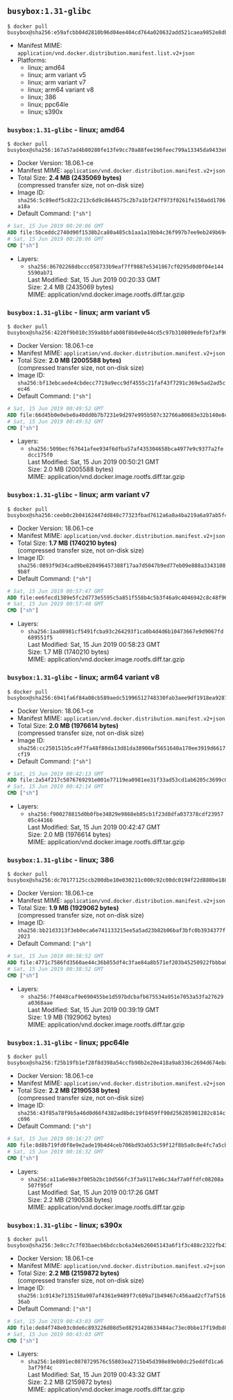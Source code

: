 ## `busybox:1.31-glibc`

```console
$ docker pull busybox@sha256:e59afcbb04d2810b96d04ee404cd764a020632add521caea9852e8db6540b839
```

-	Manifest MIME: `application/vnd.docker.distribution.manifest.list.v2+json`
-	Platforms:
	-	linux; amd64
	-	linux; arm variant v5
	-	linux; arm variant v7
	-	linux; arm64 variant v8
	-	linux; 386
	-	linux; ppc64le
	-	linux; s390x

### `busybox:1.31-glibc` - linux; amd64

```console
$ docker pull busybox@sha256:167a57ad4b80280fe13fe9cc70a88fee196feec799a13345da9433e8358fa837
```

-	Docker Version: 18.06.1-ce
-	Manifest MIME: `application/vnd.docker.distribution.manifest.v2+json`
-	Total Size: **2.4 MB (2435069 bytes)**  
	(compressed transfer size, not on-disk size)
-	Image ID: `sha256:5c89edf5c822c213c6d9c8644575c2b7a1bf247f973f0261fe150add1706a18a`
-	Default Command: `["sh"]`

```dockerfile
# Sat, 15 Jun 2019 00:20:06 GMT
ADD file:5bceddc2740d90f1538b2ca80a485cb1aa1a19bb4c36f997b7ee9eb249b6947a in / 
# Sat, 15 Jun 2019 00:20:06 GMT
CMD ["sh"]
```

-	Layers:
	-	`sha256:86702268dbccc058733b9eaf7ff9887e5341867cf0295d0d0f04e1445590ab71`  
		Last Modified: Sat, 15 Jun 2019 00:20:33 GMT  
		Size: 2.4 MB (2435069 bytes)  
		MIME: application/vnd.docker.image.rootfs.diff.tar.gzip

### `busybox:1.31-glibc` - linux; arm variant v5

```console
$ docker pull busybox@sha256:4220f9b010c359a8bbfab08f8b0e0e44cd5c97b310809edefbf2af9029551612
```

-	Docker Version: 18.06.1-ce
-	Manifest MIME: `application/vnd.docker.distribution.manifest.v2+json`
-	Total Size: **2.0 MB (2005588 bytes)**  
	(compressed transfer size, not on-disk size)
-	Image ID: `sha256:bf13ebcaede4cbdecc7719a9ecc9df4555c21faf43f7291c369e5ad2ad5cec46`
-	Default Command: `["sh"]`

```dockerfile
# Sat, 15 Jun 2019 00:49:52 GMT
ADD file:66d45b0e0ebe0a40dd0b7b7231e9d297e995b507c32766a80683e32b140e8c7e in / 
# Sat, 15 Jun 2019 00:49:52 GMT
CMD ["sh"]
```

-	Layers:
	-	`sha256:509becf67641afee934f6dfba57af435304658bca4977e9c9377a2fedcc175f0`  
		Last Modified: Sat, 15 Jun 2019 00:50:21 GMT  
		Size: 2.0 MB (2005588 bytes)  
		MIME: application/vnd.docker.image.rootfs.diff.tar.gzip

### `busybox:1.31-glibc` - linux; arm variant v7

```console
$ docker pull busybox@sha256:ceeb0c2b04162447dd848c77323fbad7612a6a8a4ba219a6a97ab5f4113bcdd5
```

-	Docker Version: 18.06.1-ce
-	Manifest MIME: `application/vnd.docker.distribution.manifest.v2+json`
-	Total Size: **1.7 MB (1740210 bytes)**  
	(compressed transfer size, not on-disk size)
-	Image ID: `sha256:0893f9d34cad9be820496457388f17aa7d5047b9ed77eb09e888a33431089b8f`
-	Default Command: `["sh"]`

```dockerfile
# Sat, 15 Jun 2019 00:57:47 GMT
ADD file:ee6fecd1389e5fc2d773e5595c5a851f558b4c5b3f46a9c4046942c8c48f96f1 in / 
# Sat, 15 Jun 2019 00:57:48 GMT
CMD ["sh"]
```

-	Layers:
	-	`sha256:1aa08981cf5491fcba93c264293f1ca0b4d4d6b10473667e9d9067fd689551f5`  
		Last Modified: Sat, 15 Jun 2019 00:58:23 GMT  
		Size: 1.7 MB (1740210 bytes)  
		MIME: application/vnd.docker.image.rootfs.diff.tar.gzip

### `busybox:1.31-glibc` - linux; arm64 variant v8

```console
$ docker pull busybox@sha256:6941fa6f84a08cb589aedc51996512748330fab3aee9df1918ea9287a2aa6eb4
```

-	Docker Version: 18.06.1-ce
-	Manifest MIME: `application/vnd.docker.distribution.manifest.v2+json`
-	Total Size: **2.0 MB (1976614 bytes)**  
	(compressed transfer size, not on-disk size)
-	Image ID: `sha256:cc250151b5ca9f7fa48f80da13d81da38900af5651640a170ee3919d6617cf19`
-	Default Command: `["sh"]`

```dockerfile
# Sat, 15 Jun 2019 00:42:13 GMT
ADD file:2a54f217c5076769291e001e77119ea0981ee31f33ad53cd1ab6205c3699c073 in / 
# Sat, 15 Jun 2019 00:42:14 GMT
CMD ["sh"]
```

-	Layers:
	-	`sha256:f900278815d0b0fbe34829e9868eb85cb1f23d8dfa037378cdf2395705c44166`  
		Last Modified: Sat, 15 Jun 2019 00:42:47 GMT  
		Size: 2.0 MB (1976614 bytes)  
		MIME: application/vnd.docker.image.rootfs.diff.tar.gzip

### `busybox:1.31-glibc` - linux; 386

```console
$ docker pull busybox@sha256:dc70177125ccb200dbe10e030211c000c92c00dc0194f22d880be18833ed4200
```

-	Docker Version: 18.06.1-ce
-	Manifest MIME: `application/vnd.docker.distribution.manifest.v2+json`
-	Total Size: **1.9 MB (1929062 bytes)**  
	(compressed transfer size, not on-disk size)
-	Image ID: `sha256:bb21d3313f3eb0eca6e741133215ee5a5ad23b82b06baf3bfc0b3934377f2023`
-	Default Command: `["sh"]`

```dockerfile
# Sat, 15 Jun 2019 00:38:52 GMT
ADD file:4771c7586fd3560ae44c36b855df4c3fae84a8b571ef203b45250922fbbba03b in / 
# Sat, 15 Jun 2019 00:38:52 GMT
CMD ["sh"]
```

-	Layers:
	-	`sha256:7f4048caf9e690455be1d597bdcbafb675534a951e7053a53fa27629a0368aae`  
		Last Modified: Sat, 15 Jun 2019 00:39:19 GMT  
		Size: 1.9 MB (1929062 bytes)  
		MIME: application/vnd.docker.image.rootfs.diff.tar.gzip

### `busybox:1.31-glibc` - linux; ppc64le

```console
$ docker pull busybox@sha256:f25b19fb1ef28f8d398a54ccfb90b2e20e418a9a8336c2694d674eba095b3857
```

-	Docker Version: 18.06.1-ce
-	Manifest MIME: `application/vnd.docker.distribution.manifest.v2+json`
-	Total Size: **2.2 MB (2190538 bytes)**  
	(compressed transfer size, not on-disk size)
-	Image ID: `sha256:43f85a78f9b5a46d0d66f4382ad8bdc19f8459ff90d256285901282c814cc696`
-	Default Command: `["sh"]`

```dockerfile
# Sat, 15 Jun 2019 00:16:27 GMT
ADD file:8d8b719fd0f8e9e2ade19b4d4ceb706bd93ab53c59f12f8b5a0c8e4fc7a5cb55 in / 
# Sat, 15 Jun 2019 00:16:32 GMT
CMD ["sh"]
```

-	Layers:
	-	`sha256:a11a6e98e3f005b2bc10d566fc3f3a9117e86c34af7a0ffdfc08208a507f95df`  
		Last Modified: Sat, 15 Jun 2019 00:17:26 GMT  
		Size: 2.2 MB (2190538 bytes)  
		MIME: application/vnd.docker.image.rootfs.diff.tar.gzip

### `busybox:1.31-glibc` - linux; s390x

```console
$ docker pull busybox@sha256:3e8cc7c7f03baecb6bdccbc6a34eb26045143a6f1f3c488c2322fb430044f203
```

-	Docker Version: 18.06.1-ce
-	Manifest MIME: `application/vnd.docker.distribution.manifest.v2+json`
-	Total Size: **2.2 MB (2159872 bytes)**  
	(compressed transfer size, not on-disk size)
-	Image ID: `sha256:1c0143e7135150a907af4361e9489f7c609a71b49467c456aad2cf7af51636ab`
-	Default Command: `["sh"]`

```dockerfile
# Sat, 15 Jun 2019 00:43:03 GMT
ADD file:de84f748e03c0de6c893226d08d5ed8291428633484ac73ec0bbe17f19dbd816 in / 
# Sat, 15 Jun 2019 00:43:03 GMT
CMD ["sh"]
```

-	Layers:
	-	`sha256:1e8891ec0878729576c55803ea2715b45d398e89eb0dc25eddfd1ca63af79f4c`  
		Last Modified: Sat, 15 Jun 2019 00:43:32 GMT  
		Size: 2.2 MB (2159872 bytes)  
		MIME: application/vnd.docker.image.rootfs.diff.tar.gzip
